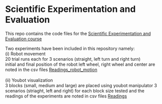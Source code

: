 # Scientific Experimentation and Evaluation  <br> 
This repo contains the code files for the [Scientific Experimentation and Evaluation course](https://eva2.inf.h-brs.de/studium/curriculum/2017/matrix/mas/338/en/)  

Two experiments have been included in this repository namely: <br>
(i) Robot movement <br> 
20 trial runs each for 3 scenarios (straight, left turn and right turn) <br> 
initial and final position of the robot left wheel, right wheel and center are noted in the csv files [Readings_robot_motion](src/Readings_robot_motion/)
<br>
<br> 
(ii) Youbot visualization <br> 
3 blocks (small, medium and large) are placed using youbot manipulator 
3 scenarios (striaght, left and right) for each block size tested and the readings of the experiments are noted in csv files [Readings](src/Readings/)




